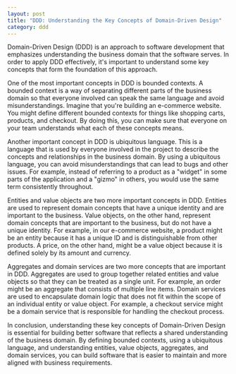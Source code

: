 ```yaml
---
layout: post
title: "DDD: Understanding the Key Concepts of Domain-Driven Design"
category: ddd
---
```


Domain-Driven Design (DDD) is an approach to software development that emphasizes understanding the business domain that the software serves. In order to apply DDD effectively, it's important to understand some key concepts that form the foundation of this approach.

<!--more-->

One of the most important concepts in DDD is bounded contexts. A bounded context is a way of separating different parts of the business domain so that everyone involved can speak the same language and avoid misunderstandings. Imagine that you're building an e-commerce website. You might define different bounded contexts for things like shopping carts, products, and checkout. By doing this, you can make sure that everyone on your team understands what each of these concepts means.

Another important concept in DDD is ubiquitous language. This is a language that is used by everyone involved in the project to describe the concepts and relationships in the business domain. By using a ubiquitous language, you can avoid misunderstandings that can lead to bugs and other issues. For example, instead of referring to a product as a "widget" in some parts of the application and a "gizmo" in others, you would use the same term consistently throughout.

Entities and value objects are two more important concepts in DDD. Entities are used to represent domain concepts that have a unique identity and are important to the business. Value objects, on the other hand, represent domain concepts that are important to the business, but do not have a unique identity. For example, in our e-commerce website, a product might be an entity because it has a unique ID and is distinguishable from other products. A price, on the other hand, might be a value object because it is defined solely by its amount and currency.

Aggregates and domain services are two more concepts that are important in DDD. Aggregates are used to group together related entities and value objects so that they can be treated as a single unit. For example, an order might be an aggregate that consists of multiple line items. Domain services are used to encapsulate domain logic that does not fit within the scope of an individual entity or value object. For example, a checkout service might be a domain service that is responsible for handling the checkout process.

In conclusion, understanding these key concepts of Domain-Driven Design is essential for building better software that reflects a shared understanding of the business domain. By defining bounded contexts, using a ubiquitous language, and understanding entities, value objects, aggregates, and domain services, you can build software that is easier to maintain and more aligned with business requirements.